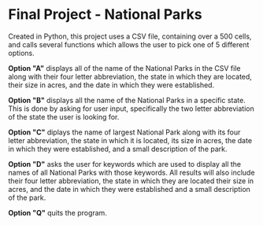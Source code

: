 # Final Project - National Parks
Created in Python, this project uses a CSV file, containing over a 500 cells, and calls several functions which allows the user to pick 
one of 5 different options.

**Option "A"** displays all of the name of the National Parks in the CSV file along with their four letter abbreviation, the state in which they are located,
            their size in acres, and the date in which they were established.

**Option "B"** displays all the name of the National Parks in a specific state. This is done by asking for user input, specifically the two letter abbreviation of
            the state the user is looking for.
            
**Option "C"** diplays the name of largest National Park along with its four letter abbreviation, the state in which it is located,
            its size in acres, the date in which they were established, and a small description of the park.
            
**Option "D"** asks the user for keywords which are used to display all the names of all National Parks with those keywords. All results will also include
            their four letter abbreviation, the state in which they are located their size in acres, and the date in which they were established
            and a small description of the park.

**Option "Q"** quits the program. 
